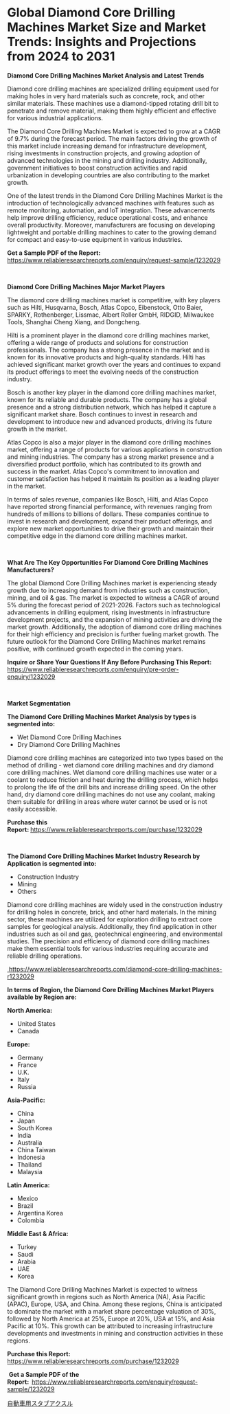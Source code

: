 <p><h1>Global Diamond Core Drilling Machines Market Size and Market Trends: Insights and Projections from 2024 to 2031</h1></p><p><strong>Diamond Core Drilling Machines Market Analysis and Latest Trends</strong></p>
<p><p>Diamond core drilling machines are specialized drilling equipment used for making holes in very hard materials such as concrete, rock, and other similar materials. These machines use a diamond-tipped rotating drill bit to penetrate and remove material, making them highly efficient and effective for various industrial applications.</p><p>The Diamond Core Drilling Machines Market is expected to grow at a CAGR of 9.7% during the forecast period. The main factors driving the growth of this market include increasing demand for infrastructure development, rising investments in construction projects, and growing adoption of advanced technologies in the mining and drilling industry. Additionally, government initiatives to boost construction activities and rapid urbanization in developing countries are also contributing to the market growth.</p><p>One of the latest trends in the Diamond Core Drilling Machines Market is the introduction of technologically advanced machines with features such as remote monitoring, automation, and IoT integration. These advancements help improve drilling efficiency, reduce operational costs, and enhance overall productivity. Moreover, manufacturers are focusing on developing lightweight and portable drilling machines to cater to the growing demand for compact and easy-to-use equipment in various industries.</p></p>
<p><strong>Get a Sample PDF of the Report:&nbsp;</strong> <a href="https://www.reliableresearchreports.com/enquiry/request-sample/1232029">https://www.reliableresearchreports.com/enquiry/request-sample/1232029</a></p>
<p>&nbsp;</p>
<p><strong>Diamond Core Drilling Machines Major Market Players</strong></p>
<p><p>The diamond core drilling machines market is competitive, with key players such as Hilti, Husqvarna, Bosch, Atlas Copco, Eibenstock, Otto Baier, SPARKY, Rothenberger, Lissmac, Albert Roller GmbH, RIDGID, Milwaukee Tools, Shanghai Cheng Xiang, and Dongcheng. </p><p>Hilti is a prominent player in the diamond core drilling machines market, offering a wide range of products and solutions for construction professionals. The company has a strong presence in the market and is known for its innovative products and high-quality standards. Hilti has achieved significant market growth over the years and continues to expand its product offerings to meet the evolving needs of the construction industry.</p><p>Bosch is another key player in the diamond core drilling machines market, known for its reliable and durable products. The company has a global presence and a strong distribution network, which has helped it capture a significant market share. Bosch continues to invest in research and development to introduce new and advanced products, driving its future growth in the market.</p><p>Atlas Copco is also a major player in the diamond core drilling machines market, offering a range of products for various applications in construction and mining industries. The company has a strong market presence and a diversified product portfolio, which has contributed to its growth and success in the market. Atlas Copco's commitment to innovation and customer satisfaction has helped it maintain its position as a leading player in the market.</p><p>In terms of sales revenue, companies like Bosch, Hilti, and Atlas Copco have reported strong financial performance, with revenues ranging from hundreds of millions to billions of dollars. These companies continue to invest in research and development, expand their product offerings, and explore new market opportunities to drive their growth and maintain their competitive edge in the diamond core drilling machines market.</p></p>
<p>&nbsp;</p>
<p><strong>What Are The Key Opportunities For Diamond Core Drilling Machines Manufacturers?</strong></p>
<p><p>The global Diamond Core Drilling Machines market is experiencing steady growth due to increasing demand from industries such as construction, mining, and oil & gas. The market is expected to witness a CAGR of around 5% during the forecast period of 2021-2026. Factors such as technological advancements in drilling equipment, rising investments in infrastructure development projects, and the expansion of mining activities are driving the market growth. Additionally, the adoption of diamond core drilling machines for their high efficiency and precision is further fueling market growth. The future outlook for the Diamond Core Drilling Machines market remains positive, with continued growth expected in the coming years.</p></p>
<p><strong>Inquire or Share Your Questions If Any Before Purchasing This Report:</strong> <a href="https://www.reliableresearchreports.com/enquiry/pre-order-enquiry/1232029">https://www.reliableresearchreports.com/enquiry/pre-order-enquiry/1232029</a></p>
<p>&nbsp;</p>
<p><strong>Market Segmentation</strong></p>
<p><strong>The Diamond Core Drilling Machines Market Analysis by types is segmented into:</strong></p>
<p><ul><li>Wet Diamond Core Drilling Machines</li><li>Dry Diamond Core Drilling Machines</li></ul></p>
<p><p>Diamond core drilling machines are categorized into two types based on the method of drilling - wet diamond core drilling machines and dry diamond core drilling machines. Wet diamond core drilling machines use water or a coolant to reduce friction and heat during the drilling process, which helps to prolong the life of the drill bits and increase drilling speed. On the other hand, dry diamond core drilling machines do not use any coolant, making them suitable for drilling in areas where water cannot be used or is not easily accessible.</p></p>
<p><strong>Purchase this Report:&nbsp;</strong><a href="https://www.reliableresearchreports.com/purchase/1232029">https://www.reliableresearchreports.com/purchase/1232029</a></p>
<p>&nbsp;</p>
<p><strong>The Diamond Core Drilling Machines Market Industry Research by Application is segmented into:</strong></p>
<p><ul><li>Construction Industry</li><li>Mining</li><li>Others</li></ul></p>
<p><p>Diamond core drilling machines are widely used in the construction industry for drilling holes in concrete, brick, and other hard materials. In the mining sector, these machines are utilized for exploration drilling to extract core samples for geological analysis. Additionally, they find application in other industries such as oil and gas, geotechnical engineering, and environmental studies. The precision and efficiency of diamond core drilling machines make them essential tools for various industries requiring accurate and reliable drilling operations.</p></p>
<p><a href="https://www.reliableresearchreports.com/diamond-core-drilling-machines-r1232029">&nbsp;https://www.reliableresearchreports.com/diamond-core-drilling-machines-r1232029</a></p>
<p><strong>In terms of Region, the Diamond Core Drilling Machines Market Players available by Region are:</strong></p>
<p>
    <p> <strong> North America: </strong>
        <ul>
            <li>United States</li>
            <li>Canada</li>
        </ul>
        </p> 
    <p> <strong> Europe: </strong>
        <ul>
            <li>Germany</li>
            <li>France</li>
            <li>U.K.</li>
            <li>Italy</li>
            <li>Russia</li>
        </ul>
        </p> 
    <p> <strong> Asia-Pacific: </strong>
        <ul>
            <li>China</li>
            <li>Japan</li>
            <li>South Korea</li>
            <li>India</li>
            <li>Australia</li>
            <li>China Taiwan</li>
            <li>Indonesia</li>
            <li>Thailand</li>
            <li>Malaysia</li>
        </ul>
        </p> 
    <p> <strong> Latin America: </strong>
        <ul>
            <li>Mexico</li>
            <li>Brazil</li>
            <li>Argentina Korea</li>
            <li>Colombia</li>
        </ul>
        </p> 
    <p> <strong> Middle East & Africa: </strong>
        <ul>
            <li>Turkey</li>
            <li>Saudi</li>
            <li>Arabia</li>
            <li>UAE</li>
            <li>Korea</li>
        </ul>
    </p>
    </p>
<p><p>The Diamond Core Drilling Machines Market is expected to witness significant growth in regions such as North America (NA), Asia Pacific (APAC), Europe, USA, and China. Among these regions, China is anticipated to dominate the market with a market share percentage valuation of 30%, followed by North America at 25%, Europe at 20%, USA at 15%, and Asia Pacific at 10%. This growth can be attributed to increasing infrastructure developments and investments in mining and construction activities in these regions.</p></p>
<p><strong>Purchase this Report: </strong><a href="https://www.reliableresearchreports.com/purchase/1232029">https://www.reliableresearchreports.com/purchase/1232029</a></p>
<p>&nbsp;<strong>Get a Sample PDF of the Report:&nbsp;&nbsp;</strong><a href="https://www.reliableresearchreports.com/enquiry/request-sample/1232029">https://www.reliableresearchreports.com/enquiry/request-sample/1232029</a></p>
<p><strong></strong></p>
<p><p><a href="https://github.com/nxboeu02965442/Market-Research-Report-List-2/blob/main/3789530159474.md">自動車用スタブアクスル</a></p></p>